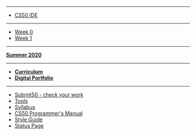 ***
* [CS50 IDE](https://ide.cs50.io/)

***
* <a href="https://candib80.github.io/ap/weeks/week0/">Week 0</a>
* <a href="https://candib80.github.io/ap/weeks/week1/">Week 1</a>

<!-- <details>
    <summary>Semester 1
    </summary>
    <ul>
        <li><a href="https://candib80.github.io/ap/weeks/week0/">Week 0</a></li>
        <li><a href="https://candib80.github.io/ap/weeks/week1/">Week 1</a></li>
        <li><a href="https://candib80.github.io/ap/weeks/week2/">Week 2</a></li>
        <li><a href="https://candib80.github.io/ap/weeks/week3/">Week 3</a></li>
        <li><a href="https://candib80.github.io/ap/weeks/week4/">Week 4</a></li>
        <li><a href="https://candib80.github.io/ap/weeks/week5/">Week 5</a></li>
        <li><a href="https://candib80.github.io/ap/weeks/week6/">Week 6</a></li>
        <li><a href="https://candib80.github.io/ap/weeks/week7/">Week 7</a></li>
        <li><a href="https://candib80.github.io/ap/weeks/week8/">Week 8</a></li>
        <li><a href="https://candib80.github.io/ap/weeks/week9/">Week 9</a></li>
        <li><a href="https://candib80.github.io/ap/weeks/week10/">Week 10</a></li>
        <li><a href="https://candib80.github.io/ap/weeks/week11/">Week 11</a> Nov 4</li>
        <li><a href="https://candib80.github.io/ap/weeks/week12/">Week 12</a> Nov 11</li>
        <li><a href="https://candib80.github.io/ap/weeks/week13/">Week 13</a> Nov 18</li>
        <li><a href="https://candib80.github.io/ap/weeks/week14/">Week 14</a> Nov 25</li>
        <li><a href="https://candib80.github.io/ap/weeks/week15/">Week 15</a> Dec 2</li>
        <li><a href="https://candib80.github.io/ap/weeks/week16/">Week 16</a> Dec 9</li>
        <li><a href="https://candib80.github.io/ap/weeks/week17/">Week 17</a> Dec 16</li>
    </ul>
</details>

<!-- <details>
    <summary>Q3</summary>
    <ul>
        <li><a href="https://candib80.github.io/ap/weeks/week18/">Week 18</a> Jan 6</li>
        <li><a href="https://candib80.github.io/ap/weeks/week19/">Week 19</a> Jan 13</li>
        <li><a href="https://candib80.github.io/ap/weeks/week20/">Week 22</a> Jan 20</li>
        <li><a href="https://candib80.github.io/ap/weeks/week21/">Week 21</a> Jan 27</li>
        <li><a href="https://candib80.github.io/ap/weeks/week22/">Week 22</a> Feb 3</li>
        <li><a href="https://candib80.github.io/ap/weeks/week23/">Week 23</a> Feb 10</li>
        <li><a href="https://candib80.github.io/ap/weeks/week24/">Week 24</a> Feb 17</li>
        <li><a href="https://candib80.github.io/ap/weeks/week25/">Week 25</a> Feb 24</li>
        <li><a href="https://candib80.github.io/ap/weeks/week26/">Week 26</a> Mar 2</li>
        <li><a href="https://candib80.github.io/ap/weeks/week27/">Week 27</a> Mar 9</li>
    </ul>
</details>

Q4  
* [Week 28](/ap/weeks/week28) Mar 16
* [Week 29](/ap/weeks/week29) Mar 23
* [Week 30](/ap/weeks/week30) Mar 30
* [Week 31](/ap/weeks/week31) Apr 6
* [Week 32](/ap/weeks/week32) Apr 13 - Break
* [Week 33](/ap/weeks/week33) Apr 20
* [Week 34](/ap/weeks/week34) Apr 27
* [Week 35](/ap/weeks/week35) May 4
* [Week 36](/ap/weeks/week36) May 11  -->

***

[**Summer 2020**](/ap/curriculum/summer-assignment)

***

<!-- * [**Online Book**](https://k12.cengage.com/portal/Account/LogOn?DistrictLoginCode=BMT7) -->
* [**Curriculum**](/ap/curriculum)
* [**Digital Portfolio**](/ap/curriculum/digital_portfolio)
<!-- * [Problems by Unit]({{ "problems" | relative_url}}) -->

***

* <a href="https://submit.cs50.io" target="_blank">Submit50 - check your work</a>
* [Tools](/ap/tools)
* [Syllabus](/ap/syllabus)
* [CS50 Programmer's Manual](https://man.cs50.io/)
* <a href="https://cs50.readthedocs.io/style/c/" target="_blank">Style Guide</a>
* <a href="https://cs50.statuspage.io/" target="_blank">Status Page</a>


